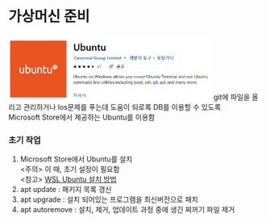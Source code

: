 # 가상머신 준비
<img src="/photo/ubuntu.PNG" width="80%" height="80%" alt="ubuntu"></img>
git에 파일을 올리고 관리하거나 los문제를 푸는데 도움이 되로록 DB를 이용할 수 있도록<br>
Microsoft Store에서 제공하는 Ubuntu를 이용함

### 초기 작업
1. Microsoft Store에서 Ubuntu를 설치<br><주의> 이 때, 초기 설정이 필요함<br>
<참고> [WSL Ubuntu 설치 방법](https://memory.today/dev/25)
2. apt update : 패키지 목록 갱신
3. apt upgrade : 설치 되어있는 프로그램을 최신버전으로 패치
4. apt autoremove : 설치, 제거, 업데이트 과정 중에 생긴 찌꺼기 파일 제거<br>
